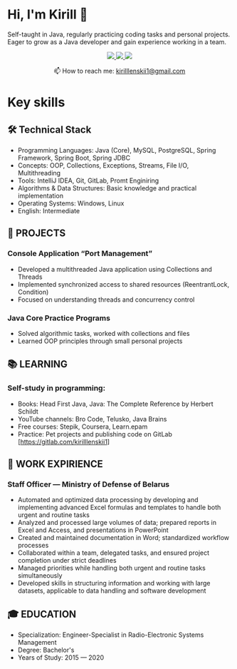 # Hi, I'm Kirill 👋
Self-taught in Java, regularly practicing coding tasks and personal projects.
Eager to grow as a Java developer and gain experience working in a team.

<p align='center'>
   <a href="https://gitlab.com/kirilllenskii1/">
       <img src="https://img.shields.io/badge/-GitLab-orange?style=for-the-badge&logo=gitlab&style=plastic"/>
   </a>
   <a href="https://t.me/@corder938/">
       <img src="https://img.shields.io/badge/Telegram-2CA5E0?style=for-the-badge&logo=telegram&logoColor=white"/>
   </a>
   <a href="https://gitlab.com/kirilllenskii1/">
       <img src="https://img.shields.io/badge/-GitLab-orange?style=for-the-badge&logo=gitlab&style=plastic"/>
   </a>
<p align='center'>
   📫 How to reach me: <a href='mailto:kirilllenskii1@gmail.com'>kirilllenskii1@gmail.com</a>
</p>

# Key skills

## 🛠 Technical Stack
* Programming Languages: Java (Core), MySQL, PostgreSQL, Spring Framework, Spring Boot, Spring JDBC
* Concepts: OOP, Collections, Exceptions, Streams, File I/O, Multithreading
* Tools: IntelliJ IDEA, Git, GitLab, Promt Enginiring
* Algorithms & Data Structures: Basic knowledge and practical implementation
* Operating Systems: Windows, Linux
* English: Intermediate

## 🧩 PROJECTS
### Console Application “Port Management”
* Developed a multithreaded Java application using Collections and Threads
* Implemented synchronized access to shared resources (ReentrantLock, Condition)
* Focused on understanding threads and concurrency control
### Java Core Practice Programs
* Solved algorithmic tasks, worked with collections and files
* Learned OOP principles through small personal projects

## 📚 LEARNING
### Self-study in programming:
* Books: Head First Java, Java: The Complete Reference by Herbert Schildt
* YouTube channels: Bro Code, Telusko, Java Brains
* Free courses: Stepik, Coursera, Learn.epam
* Practice: Pet projects and publishing code on GitLab [https://gitlab.com/kirilllenskii1]

## 💬 WORK EXPIRIENCE
### Staff Officer — Ministry of Defense of Belarus
* Automated and optimized data processing by developing and implementing advanced Excel formulas and templates to handle both urgent and routine tasks
* Analyzed and processed large volumes of data; prepared reports in Excel and Access, and presentations in PowerPoint
* Created and maintained documentation in Word; standardized workflow processes
* Collaborated within a team, delegated tasks, and ensured project completion under strict deadlines
* Managed priorities while handling both urgent and routine tasks simultaneously
* Developed skills in structuring information and working with large datasets, applicable to data handling and software development

## 🎓 EDUCATION
* Specialization: Engineer-Specialist in Radio-Electronic Systems Management
* Degree: Bachelor's
* Years of Study: 2015 — 2020

<!--
**corder938/corder938** is a ✨ _special_ ✨ repository because its `README.md` (this file) appears on your GitHub profile.

Here are some ideas to get you started:

- 🔭 I’m currently working on ...
- 🌱 I’m currently learning ...
- 👯 I’m looking to collaborate on ...
- 🤔 I’m looking for help with ...
- 💬 Ask me about ...
- 📫 How to reach me: ...
- 😄 Pronouns: ...
- ⚡ Fun fact: ...
-->
